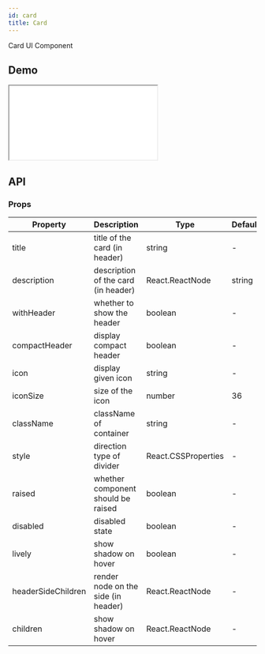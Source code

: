 ```yaml
---
id: card
title: Card
---
```


Card UI Component

## Demo

<iframe src="/storybook-static/iframe.html?id=components-card--default"></iframe>

## API

### Props

| Property           | Description                         | Type                     | Default         |
| ------------------ | ----------------------------------- | ------------------------ | --------------- |
| title              | title of the card (in header)       | string                   | -               |
| description        | description of the card (in header) | React.ReactNode | string | -               |
| withHeader         | whether to show the header          | boolean                  | -               |
| compactHeader      | display compact header              | boolean                  | -               |
| icon               | display given icon                  | string                   | -               |
| iconSize           | size of the icon                    | number                   | 36              |
| className          | className of container              | string                   | -               |
| style              | direction type of divider           | React.CSSProperties      | -               |
| raised             | whether component should be raised  | boolean                  | -               |
| disabled           | disabled state                      | boolean                  | -               |
| lively             | show shadow on hover                | boolean                  | -               |
| headerSideChildren | render node on the side (in header) | React.ReactNode          | -               |
| children           | show shadow on hover                | React.ReactNode          | -               |
